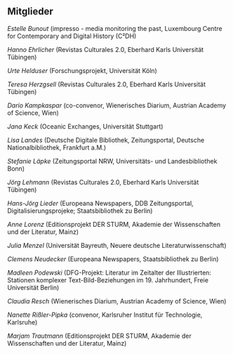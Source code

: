 ## Mitglieder

*Estelle Bunout* (impresso - media monitoring the past, Luxembourg Centre for Contemporary and Digital History (C²DH)

*Hanno Ehrlicher* (Revistas Culturales 2.0, Eberhard Karls Universität Tübingen)  

*Urte Helduser* (Forschungsprojekt, Universität Köln)

*Teresa Herzgsell* (Revistas Culturales 2.0, Eberhard Karls Universität Tübingen)    

*Dario Kampkaspar* (co-convenor, Wienerisches Diarium, Austrian Academy of Science, Wien)    

*Jana Keck* (Oceanic Exchanges, Universität Stuttgart)    

*Lisa Landes* (Deutsche Digitale Bibliothek, Zeitungsportal, Deutsche Nationalbibliothek, Frankfurt a.M.)    

*Stefanie Läpke* (Zeitungsportal NRW, Universitäts- und Landesbibliothek Bonn)    

*Jörg Lehmann* (Revistas Culturales 2.0, Eberhard Karls Universität Tübingen)    

*Hans-Jörg Lieder* (Europeana Newspapers, DDB Zeitungsportal, Digitalisierungsprojeke; Staatsbibliothek zu Berlin)    

*Anne Lorenz* (Editionsprojekt DER STURM, Akademie der Wissenschaften und der Literatur, Mainz)    

*Julia Menzel* (Universität Bayreuth, Neuere deutsche Literaturwissenschaft)    

*Clemens Neudecker* (Europeana Newspapers, Staatsbibliothek zu Berlin)    

*Madleen Podewski* (DFG-Projekt: Literatur im Zeitalter der Illustrierten: Stationen komplexer Text-Bild-Beziehungen im 19. Jahrhundert, Freie Universität Berlin)    

*Claudia Resch* (Wienerisches Diarium, Austrian Academy of Science, Wien)    

*Nanette Rißler-Pipka* (convenor, Karlsruher Institut für Technologie, Karlsruhe)    

*Marjam Trautmann* (Editionsprojekt DER STURM, Akademie der Wissenschaften und der Literatur, Mainz)    
